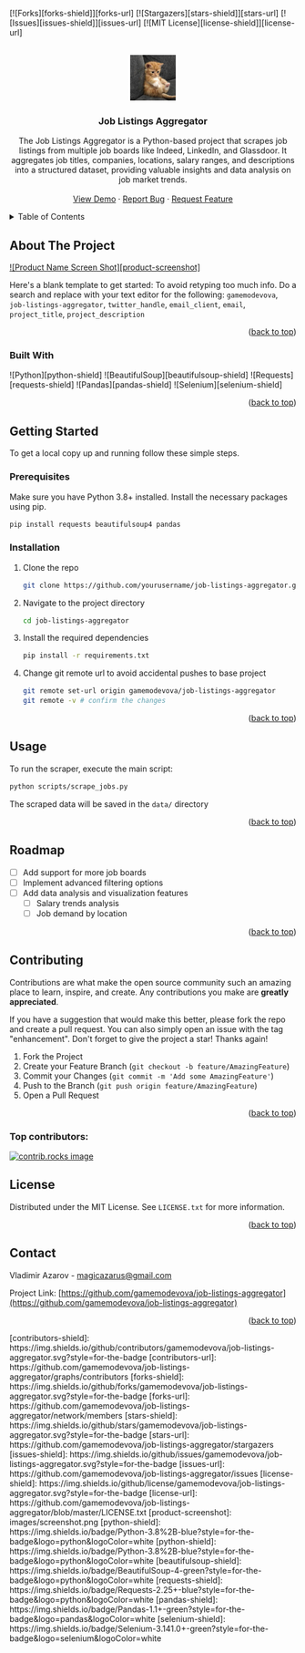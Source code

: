 <a id="readme-top"></a>


<!-- PROJECT SHIELDS -->
<!--
-->
[![Forks][forks-shield]][forks-url]
[![Stargazers][stars-shield]][stars-url]
[![Issues][issues-shield]][issues-url]
[![MIT License][license-shield]][license-url]


<!-- PROJECT LOGO -->
<br />
<div align="center">
  <a href="https://github.com/gamemodevova/job-listings-aggregator">
    <img src="images/logo.png" alt="Logo" width="80" height="80">
  </a>

<h3 align="center">Job Listings Aggregator</h3>

  <p align="center">
    The Job Listings Aggregator is a Python-based project that scrapes job listings from multiple job boards like Indeed, LinkedIn, and Glassdoor. It aggregates job titles, companies, locations, salary ranges, and descriptions into a structured dataset, providing valuable insights and data analysis on job market trends. 
    <br />
    <br />
    <a href="https://github.com/gamemodevova/job-listings-aggregator">View Demo</a>
    ·
    <a href="https://github.com/gamemodevova/job-listings-aggregator/issues/new?labels=bug&template=bug-report---.md">Report Bug</a>
    ·
    <a href="https://github.com/gamemodevova/job-listings-aggregator/issues/new?labels=enhancement&template=feature-request---.md">Request Feature</a>
  </p>
</div>



<!-- TABLE OF CONTENTS -->
<details>
  <summary>Table of Contents</summary>
  <ol>
    <li>
      <a href="#about-the-project">About The Project</a>
      <ul>
        <li><a href="#built-with">Built With</a></li>
      </ul>
    </li>
    <li>
      <a href="#getting-started">Getting Started</a>
      <ul>
        <li><a href="#prerequisites">Prerequisites</a></li>
        <li><a href="#installation">Installation</a></li>
      </ul>
    </li>
    <li><a href="#usage">Usage</a></li>
    <li><a href="#roadmap">Roadmap</a></li>
    <li><a href="#license">License</a></li>
    <li><a href="#contact">Contact</a></li>
  </ol>
</details>



<!-- ABOUT THE PROJECT -->
## About The Project

[![Product Name Screen Shot][product-screenshot]](https://example.com)

Here's a blank template to get started: To avoid retyping too much info. Do a search and replace with your text editor for the following: `gamemodevova`, `job-listings-aggregator`, `twitter_handle`, `email_client`, `email`, `project_title`, `project_description`

<p align="right">(<a href="#readme-top">back to top</a>)</p>


### Built With

 ![Python][python-shield]
 ![BeautifulSoup][beautifulsoup-shield]
 ![Requests][requests-shield]
 ![Pandas][pandas-shield]
 ![Selenium][selenium-shield]

<p align="right">(<a href="#readme-top">back to top</a>)</p>



<!-- GETTING STARTED -->
## Getting Started

To get a local copy up and running follow these simple steps.

### Prerequisites
Make sure you have Python 3.8+ installed. Install the necessary packages using pip.
  ```sh
  pip install requests beautifulsoup4 pandas
  ```

### Installation

1. Clone the repo
   ```sh
   git clone https://github.com/yourusername/job-listings-aggregator.git  
   ```
2. Navigate to the project directory 
   ```sh
   cd job-listings-aggregator
   ```
3. Install the required dependencies
   ```sh
   pip install -r requirements.txt
   ```
4. Change git remote url to avoid accidental pushes to base project
   ```sh
   git remote set-url origin gamemodevova/job-listings-aggregator
   git remote -v # confirm the changes
   ```

<p align="right">(<a href="#readme-top">back to top</a>)</p>



<!-- USAGE EXAMPLES -->
## Usage

To run the scraper, execute the main script:
```sh
python scripts/scrape_jobs.py
```
The scraped data will be saved in the ``data/`` directory


<p align="right">(<a href="#readme-top">back to top</a>)</p>



<!-- ROADMAP -->
## Roadmap

- [ ] Add support for more job boards
- [ ] Implement advanced filtering options
- [ ] Add data analysis and visualization features
  - [ ] Salary trends analysis
  - [ ] Job demand by location

<p align="right">(<a href="#readme-top">back to top</a>)</p>


<!-- CONTRIBUTING -->
## Contributing

Contributions are what make the open source community such an amazing place to learn, inspire, and create. Any contributions you make are **greatly appreciated**.

If you have a suggestion that would make this better, please fork the repo and create a pull request. You can also simply open an issue with the tag "enhancement".
Don't forget to give the project a star! Thanks again!

1. Fork the Project
2. Create your Feature Branch (`git checkout -b feature/AmazingFeature`)
3. Commit your Changes (`git commit -m 'Add some AmazingFeature'`)
4. Push to the Branch (`git push origin feature/AmazingFeature`)
5. Open a Pull Request

<p align="right">(<a href="#readme-top">back to top</a>)</p>

### Top contributors:

<a href="https://github.com/gamemodevova/job-listings-aggregator/graphs/contributors">
  <img src="https://contrib.rocks/image?repo=gamemodevova/job-listings-aggregator" alt="contrib.rocks image" />
</a>



<!-- LICENSE -->
## License

Distributed under the MIT License. See `LICENSE.txt` for more information.

<p align="right">(<a href="#readme-top">back to top</a>)</p>



<!-- CONTACT -->
## Contact

Vladimir Azarov - magicazarus@gmail.com

Project Link: [https://github.com/gamemodevova/job-listings-aggregator](https://github.com/gamemodevova/job-listings-aggregator)

<p align="right">(<a href="#readme-top">back to top</a>)</p>
<!-- MARKDOWN LINKS & IMAGES -->
<!-- https://www.markdownguide.org/basic-syntax/#reference-style-links -->
[contributors-shield]: https://img.shields.io/github/contributors/gamemodevova/job-listings-aggregator.svg?style=for-the-badge
[contributors-url]: https://github.com/gamemodevova/job-listings-aggregator/graphs/contributors
[forks-shield]: https://img.shields.io/github/forks/gamemodevova/job-listings-aggregator.svg?style=for-the-badge
[forks-url]: https://github.com/gamemodevova/job-listings-aggregator/network/members
[stars-shield]: https://img.shields.io/github/stars/gamemodevova/job-listings-aggregator.svg?style=for-the-badge
[stars-url]: https://github.com/gamemodevova/job-listings-aggregator/stargazers
[issues-shield]: https://img.shields.io/github/issues/gamemodevova/job-listings-aggregator.svg?style=for-the-badge
[issues-url]: https://github.com/gamemodevova/job-listings-aggregator/issues
[license-shield]: https://img.shields.io/github/license/gamemodevova/job-listings-aggregator.svg?style=for-the-badge
[license-url]: https://github.com/gamemodevova/job-listings-aggregator/blob/master/LICENSE.txt
[product-screenshot]: images/screenshot.png
[python-shield]: https://img.shields.io/badge/Python-3.8%2B-blue?style=for-the-badge&logo=python&logoColor=white
[python-shield]: https://img.shields.io/badge/Python-3.8%2B-blue?style=for-the-badge&logo=python&logoColor=white
[beautifulsoup-shield]: https://img.shields.io/badge/BeautifulSoup-4-green?style=for-the-badge&logo=python&logoColor=white
[requests-shield]: https://img.shields.io/badge/Requests-2.25+-blue?style=for-the-badge&logo=python&logoColor=white
[pandas-shield]: https://img.shields.io/badge/Pandas-1.1+-green?style=for-the-badge&logo=pandas&logoColor=white
[selenium-shield]: https://img.shields.io/badge/Selenium-3.141.0+-green?style=for-the-badge&logo=selenium&logoColor=white